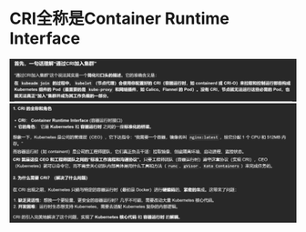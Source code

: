 # CRI全称是Container Runtime Interface
![alt text](README_Images/4-CRI是什么/image.png)
![alt text](README_Images/4-CRI是什么/image-1.png)